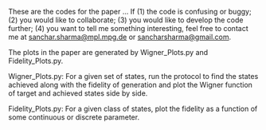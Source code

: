 These are the codes for the paper ... If (1) the code is confusing or buggy; (2) you would like to collaborate; (3) you would like to develop the code further; (4) you want to tell me something interesting, feel free to contact me at sanchar.sharma@mpl.mpg.de or sancharsharma@gmail.com.

The plots in the paper are generated by Wigner_Plots.py and Fidelity_Plots.py. 

Wigner_Plots.py:
  For a given set of states, run the protocol to find the states achieved along with the fidelity of generation and plot the Wigner function of target and achieved states side by side. 
  
Fidelity_Plots.py:
  For a given class of states, plot the fidelity as a function of some continuous or discrete parameter.
